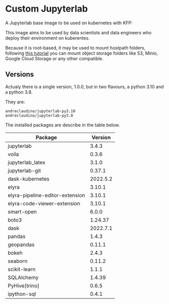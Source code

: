 # Custom Jupyterlab

A Jupyterlab base image to be used on kubernetes with KFP:

This image aims to be used by data scientists and data engineers who deploy their environment on kuberentes.

Because it is root-based, it may be used to mount hostpath folders, following [this tutorial](http://andreclaudino.ml/kubernetes/creating-a-jupyter-lab-backed-up-on-s3) you can mount object storage folders like S3, Minio, Google Cloud Storage or any other compatible.

## Versions

Actualy there is a single version, 1.0.0, but in two flavours, a python 3.10 and a python 3.8.

They are:

```
andreclaudino/jupyterlab-py3.10
andreclaudino/jupyterlab-py3.8
```

The installed packages are describe in the table below.

| Package    |   Version |
|------------|-----------|
|jupyterlab|3.4.3|
|voila|0.3.6|
|jupyterlab_latex|3.1.0|
|jupyterlab-git|0.37.1|
|dask-kubernetes|2022.5.2|
|elyra|3.10.1|
|elyra-pipeline-editor-extension|3.10.1|
|elyra-code-viewer-extension|3.10.1|
|smart-open|6.0.0|
|boto3|1.24.37|
|dask|2022.7.1|
|pandas|1.4.3|
|geopandas|0.11.1|
|bokeh|2.4.3|
|seaborn|0.11.2|
|scikit-learn|1.1.1|
|SQLAlchemy|1.4.39|
|PyHive[trino]|0.6.5|
|ipython-sql|0.4.1|